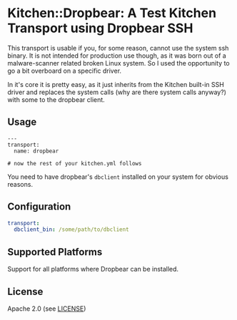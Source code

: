# Kitchen::Dropbear: A Test Kitchen Transport using Dropbear SSH

This transport is usable if you, for some reason, cannot use the system ssh
binary. It is not intended for production use though, as it was born out of
a malware-scanner related broken Linux system. So I used the opportunity to
go a bit overboard on a specific driver.

In it's core it is pretty easy, as it just inherits from the Kitchen built-in
SSH driver and replaces the system calls (why are there system calls anyway?)
with some to the dropbear client.

## Usage

```
---
transport:
  name: dropbear

# now the rest of your kitchen.yml follows
```

You need to have dropbear's `dbclient` installed on your system for obvious
reasons.

## Configuration

```yaml
transport:
  dbclient_bin: /some/path/to/dbclient
```

## Supported Platforms

Support for all platforms where Dropbear can be installed.

## <a name="license"></a> License

Apache 2.0 (see [LICENSE][license])

[license]:          https://github.com/tecracer_theinen/kitchen-dropbear/blob/master/LICENSE
